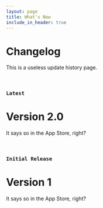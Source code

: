 ```yaml
---
layout: page
title: What's New
include_in_header: true
---
```


# Changelog
This is a useless update history page.

<br>

### `Latest`
# **Version 2.0**
It says so in the App Store, right?

<br>

### `Initial Release`
# **Version 1**
It says so in the App Store, right?